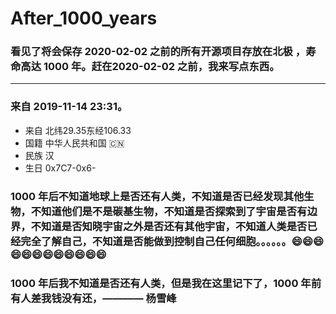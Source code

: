 
# After_1000_years


### 看见了将会保存 2020-02-02 之前的所有开源项目存放在北极 ，寿命高达 1000 年。赶在2020-02-02 之前，我来写点东西。
***
### 来自 2019-11-14 23:31。
-  来自 北纬29.35东经106.33 
-  国籍 中华人民共和国 🇨🇳 
-  民族 汉
-  生日 0x7C7-0x6-

### 1000 年后不知道地球上是否还有人类，不知道是否已经发现其他生物，不知道他们是不是碳基生物，不知道是否探索到了宇宙是否有边界，不知道是否知晓宇宙之外是否还有其他宇宙，不知道人类是否已经完全了解自己，不知道是否能做到控制自己任何细胞。。。。。。😄😄😄😄😄😄😄😄😄😄😄😄


### 1000 年后我不知道是否还有人类，但是我在这里记下了，1000 年前有人差我钱没有还，———— 杨雪峰